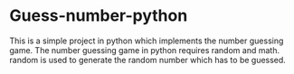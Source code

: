 # Guess-number-python
This is a simple project in python which implements the number guessing game.
The number guessing game in python requires random and math.
random is used to generate the random number which has to be guessed.
